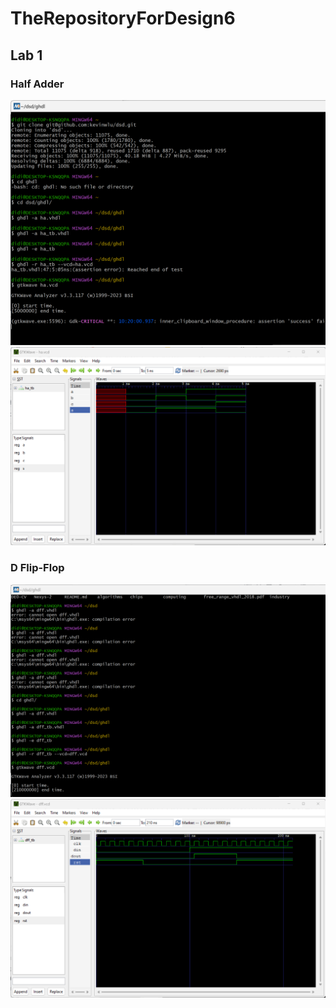 # TheRepositoryForDesign6

## Lab 1

### Half Adder

![Half adder terminal](images/lab1_ghdlterminal.png)
![gtkwave half adder](images/lab1_ghdlwave.png)

### D Flip-Flop

![D Flip Flop terminal](images/lab1_ghdlterminal2.png)
![gtkwave D Flip Flop](images/lab1_ghdlwave2.png)
